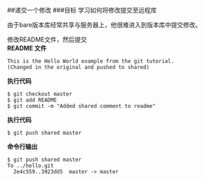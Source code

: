 ##递交一个修改
###目标
学习如何将修改提交至远程库

由于bare版本库经常共享与服务器上，他很难进入到版本库中提交修改。

修改README文件，然后提交  
**README 文件**

	This is the Hello World example from the git tutorial.
	(Changed in the original and pushed to shared)

**执行代码**

`$ git checkout master`  
`$ git add README`  
`$ git commit -m "Added shared comment to readme"`  

**执行代码**

`$ git push shared master`  

**命令行输出**

	$ git push shared master
	To ../hello.git
   	  2e4c559..3923dd5  master -> master
